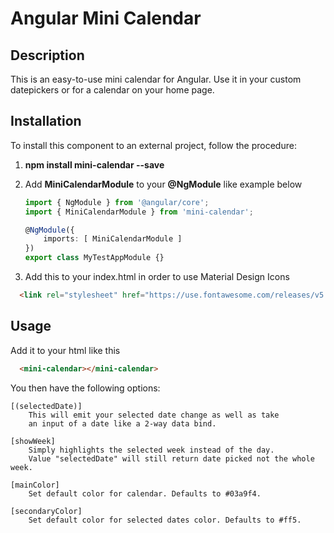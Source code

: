 # Angular Mini Calendar

## Description
This is an easy-to-use mini calendar for Angular. Use it in your custom datepickers or for a calendar on your home page.

## Installation

To install this component to an external project, follow the procedure:

1. __npm install mini-calendar --save__

2. Add __MiniCalendarModule__ to your __@NgModule__ like example below
    ```ts
    import { NgModule } from '@angular/core';
    import { MiniCalendarModule } from 'mini-calendar';

    @NgModule({
        imports: [ MiniCalendarModule ]
    })
    export class MyTestAppModule {}
    ```

3. Add this to your index.html in order to use Material Design Icons

```html
  <link rel="stylesheet" href="https://use.fontawesome.com/releases/v5.4.2/css/all.css">
```

## Usage

Add it to your html like this
```html
  <mini-calendar></mini-calendar>
```
You then have the following options:

```
[(selectedDate)]     
    This will emit your selected date change as well as take 
    an input of a date like a 2-way data bind.

[showWeek]      
    Simply highlights the selected week instead of the day. 
    Value "selectedDate" will still return date picked not the whole week.

[mainColor]      
    Set default color for calendar. Defaults to #03a9f4.

[secondaryColor]      
    Set default color for selected dates color. Defaults to #ff5.
```
